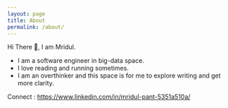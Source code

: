 ```yaml
---
layout: page
title: About
permalink: /about/
---
```


Hi There 👋, I am Mridul.

- I am a software engineer in big-data space.
- I love reading and running sometimes.
- I am an overthinker and this space is for me to explore writing and get more clarity.

Connect : https://www.linkedin.com/in/mridul-pant-5351a510a/
